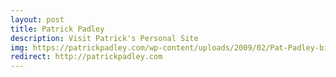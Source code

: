 ```yaml
---
layout: post
title: Patrick Padley
description: Visit Patrick's Personal Site
img: https://patrickpadley.com/wp-content/uploads/2009/02/Pat-Padley-bio-pic.jpg
redirect: http://patrickpadley.com
---
```

